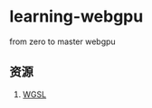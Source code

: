 # learning-webgpu

from zero to master webgpu

## 资源

1. [WGSL](https://gpuweb.github.io/gpuweb/wgsl/#overview)
